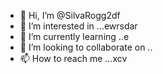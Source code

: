 - 👋 Hi, I’m @SilvaRogg2df
- 👀 I’m interested in ...ewrsdar
- 🌱 I’m currently learning ..e
- 💞️ I’m looking to collaborate on ..
- 📫 How to reach me ...xcv

<!---fg
SilvaRogg2/SilvaRogg2 is a ✨ special ✨ repository because its `README.md` (this file) appears on your GitHub profile.
You can click the Preview link to take a look at your changes.
--->
